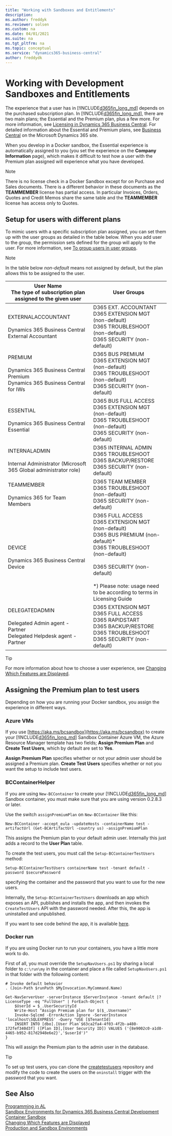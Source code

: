 ```yaml
---
title: "Working with Sandboxes and Entitlements"
description:
ms.author: freddyk
ms.reviewer: solsen
ms.custom: na
ms.date: 04/01/2021
ms.suite: na
ms.tgt_pltfrm: na
ms.topic: conceptual
ms.service: "dynamics365-business-central"
author: freddydk
---
```


# Working with Development Sandboxes and Entitlements

The experience that a user has in [!INCLUDE[d365fin_long_md](includes/d365fin_long_md.md)] depends on the purchased subscription plan. In [!INCLUDE[d365fin_long_md](includes/d365fin_long_md.md)], there are two main plans; the Essential and the Premium plan, plus a few more. For more information, see [Licensing in Dynamics 365 Business Central](../deployment/licensing.md). For detailed information about the Essential and Premium plans, see [Business Central](https://dynamics.microsoft.com/business-central/overview/) on the Microsoft Dynamics 365 site.  

When you develop in a Docker sandbox, the Essential experience is automatically assigned to you (you set the experience on the **Company Information** page), which makes it difficult to test how a user with the Premium plan assigned will experience what you have developed.

> [!NOTE]  
> There is no license check in a Docker Sandbox except for on Purchase and Sales documents. There is a different behavior in these documents as the **TEAMMEMBER** license has partial access. In particular Invoices, Orders, Quotes and Credit Memos share the same table and the **TEAMMEMBER** license has access only to Quotes.

## Setup for users with different plans

To mimic users with a specific subscription plan assigned, you can set them up with the user groups as detailed in the table below. When you add user to the group, the permission sets defined for the group will apply to the user. For more information, see [To group users in user groups](/dynamics365/business-central/ui-define-granular-permissions#to-manage-permissions-through-user-groups).

> [!NOTE]  
> In the table below *non-default* means not assigned by default, but the plan allows this to be assigned to the user.

|User Name <br>The type of subscription plan <br> assigned to the given user|User Groups|
|---------|-----------
|EXTERNALACCOUNTANT<br><br>Dynamics 365 Business Central External Accountant|D365 EXT. ACCOUNTANT<br>D365 EXTENSION MGT (non-default)<br>D365 TROUBLESHOOT (non-default)<br>D365 SECURITY (non-default)|
|PREMIUM<br><br>Dynamics 365 Business Central Premium<br>Dynamics 365 Business Central for IWs|D365 BUS PREMIUM<br>D365 EXTENSION MGT (non-default)<br>D365 TROUBLESHOOT (non-default)<br>D365 SECURITY (non-default)|
|ESSENTIAL<br><br>Dynamics 365 Business Central Essential|D365 BUS FULL ACCESS<br>D365 EXTENSION MGT (non-default)<br>D365 TROUBLESHOOT (non-default)<br>D365 SECURITY (non-default)|
|INTERNALADMIN<br><br>Internal Administrator (Microsoft 365 Global administrator role)|D365 INTERNAL ADMIN<br>D365 TROUBLESHOOT<br>D365 BACKUP/RESTORE<br>D365 SECURITY (non-default)|
|TEAMMEMBER<br><br>Dynamics 365 for Team Members|D365 TEAM MEMBER<br>D365 TROUBLESHOOT (non-default)<br>D365 SECURITY (non-default)|
|DEVICE    <br><br>Dynamics 365 Business Central Device|D365 FULL ACCESS<br>D365 EXTENSION MGT (non-default)<br>D365 BUS PREMIUM (non-default)* <br>D365 TROUBLESHOOT (non-default)<br><br>D365 SECURITY (non-default)<br><br> *) Please note: usage need to be according to terms in Licensing Guide |
|DELEGATEDADMIN<br><br>Delegated Admin agent - Partner<br>Delegated Helpdesk agent - Partner|D365 EXTENSION MGT<br>D365 FULL ACCESS<br>D365 RAPIDSTART<br>D365 BACKUP/RESTORE<br>D365 TROUBLESHOOT<br>D365 SECURITY (non-default)|

> [!TIP]  
> For more information about how to choose a user experience, see [Changing Which Features are Displayed](/dynamics365/business-central/ui-experiences#choosing-a-user-experience-to-show-or-hide-features).

## Assigning the Premium plan to test users
Depending on how you are running your Docker sandbox, you assign the experience in different ways.

### Azure VMs
If you use [https://aka.ms/bcsandbox](https://aka.ms/bcsandbox) to create your [!INCLUDE[d365fin_long_md](includes/d365fin_long_md.md)] Sandbox Container Azure VM, the Azure Resource Manager template has two fields; **Assign Premium Plan** and **Create Test Users**, which by default are set to **Yes**.

**Assign Premium Plan** specifies whether or not your admin user should be assigned a Premium plan. **Create Test Users** specifies whether or not you want the setup to include test users. 

### BCContainerHelper
If you are using `New-BCContainer` to create your [!INCLUDE[d365fin_long_md](includes/d365fin_long_md.md)] Sandbox container, you must make sure that you are using version 0.2.8.3 or later.

Use the switch `assignPremiumPlan` on `New-BCContainer` like this:

```
New-BCContainer -accept_eula -updateHosts -containerName test -artifactUrl (Get-BCArtifactUrl -country us) -assignPremiumPlan
```

This assigns the Premium plan to your default admin user. Internally this just adds a record to the **User Plan** table.

To create the test users, you must call the `Setup-BCContainerTestUsers` method:

```
Setup-BCContainerTestUsers containerName test -tenant default -password $securePassword
```

specifying the container and the password that you want to use for the new users.

Internally, the `Setup-BCContainerTestUsers` downloads an app which exposes an API, publishes and installs the app, and then invokes the `CreateTestUsers` API with the password needed. After this, the app is uninstalled and unpublished.

If you want to see code behind the app, it is available [here](https://dev.azure.com/businesscentralapps/CreateTestUsers).

### Docker run
If you are using Docker run to run your containers, you have a little more work to do.

First of all, you must override the `SetupNavUsers.ps1` by sharing a local folder to `c:\run\my` in the container and place a file called `SetupNavUsers.ps1` in that folder with the following content:

```
# Invoke default behavior
. (Join-Path $runPath $MyInvocation.MyCommand.Name)
 
Get-NavServerUser -serverInstance $ServerInstance -tenant default |? LicenseType -eq "FullUser" | ForEach-Object {
    $UserId = $_.UserSecurityId
    Write-Host "Assign Premium plan for $($_.Username)"
    Invoke-Sqlcmd -ErrorAction Ignore -ServerInstance 'localhost\SQLEXPRESS' -Query "USE [$TenantId]
    INSERT INTO [dbo].[User Plan`$63ca2fa4-4f03-4f2b-a480-172fef340d3f] ([Plan ID],[User Security ID]) VALUES ('{8e9002c0-a1d8-4465-b952-817d2948e6e2}','$userId')"
}
```

This will assign the Premium plan to the admin user in the database.

> [!TIP]  
> To set up test users, you can clone the [createtestusers](https://dev.azure.com/businesscentralapps/CreateTestUsers) repository and modify the code to create the users on the `oninstall` trigger with the password that you want.

## See Also

[Programming in AL](devenv-programming-in-al.md)  
[Sandbox Environments for Dynamics 365 Business Central Development](devenv-sandbox-overview.md)  
[Container Sandbox](devenv-get-started-container-sandbox.md)  
[Changing Which Features are Displayed](/dynamics365/business-central/ui-experiences#choosing-a-user-experience-to-show-or-hide-features)  
[Production and Sandbox Environments](../administration/environment-types.md)  
